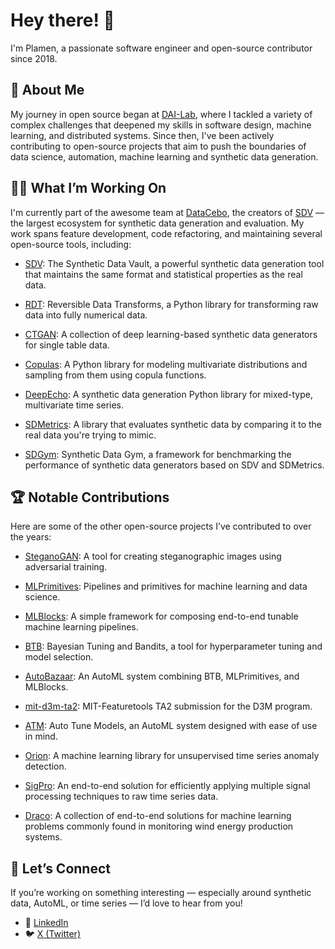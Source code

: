 # Hey there! 👋

I'm Plamen, a passionate software engineer and open-source contributor since 2018.  

## 🚀 About Me

My journey in open source began at [DAI-Lab](https://github.com/DAI-Lab), where I tackled a variety of complex challenges that deepened my skills in software design, machine learning, and distributed systems. Since then, I've been actively contributing to open-source projects that aim to push the boundaries of data science, automation, machine learning and synthetic data generation.

## 👨‍💻 What I’m Working On

I'm currently part of the awesome team at [DataCebo](https://datacebo.com/), the creators of [SDV](https://github.com/sdv-dev/SDV) — the largest ecosystem for synthetic data generation and evaluation. My work spans feature development, code refactoring, and maintaining several open-source tools, including:

- [SDV](https://github.com/sdv-dev/SDV): The Synthetic Data Vault, a powerful synthetic data generation tool that maintains the same format and statistical properties as the real data.

- [RDT](https://github.com/sdv-dev/RDT): Reversible Data Transforms, a Python library for transforming raw data into fully numerical data.

- [CTGAN](https://github.com/sdv-dev/CTGAN): A collection of deep learning-based synthetic data generators for single table data.

- [Copulas](https://github.com/sdv-dev/Copulas): A Python library for modeling multivariate distributions and sampling from them using copula functions.

- [DeepEcho](https://github.com/sdv-dev/DeepEcho): A synthetic data generation Python library for mixed-type, multivariate time series.

- [SDMetrics](https://github.com/sdv-dev/SDMetrics): A library that evaluates synthetic data by comparing it to the real data you're trying to mimic.

- [SDGym](https://github.com/sdv-dev/SDGym): Synthetic Data Gym, a framework for benchmarking the performance of synthetic data generators based on SDV and SDMetrics.

## 🏆 Notable Contributions

Here are some of the other open-source projects I’ve contributed to over the years:

- [SteganoGAN](https://github.com/DAI-Lab/SteganoGAN): A tool for creating steganographic images using adversarial training.

- [MLPrimitives](https://github.com/MLBazaar/MLPrimitives): Pipelines and primitives for machine learning and data science.

- [MLBlocks](https://github.com/MLBazaar/MLBlocks): A simple framework for composing end-to-end tunable machine learning pipelines.

- [BTB](https://github.com/MLBazaar/BTB): Bayesian Tuning and Bandits, a tool for hyperparameter tuning and model selection.

- [AutoBazaar](https://github.com/MLBazaar/AutoBazaar): An AutoML system combining BTB, MLPrimitives, and MLBlocks.

- [mit-d3m-ta2](https://github.com/MLBazaar/mit-d3m-ta2): MIT-Featuretools TA2 submission for the D3M program.

- [ATM](https://github.com/HDI-Project/ATM): Auto Tune Models, an AutoML system designed with ease of use in mind.

- [Orion](https://github.com/sintel-dev/Orion): A machine learning library for unsupervised time series anomaly detection.

- [SigPro](https://github.com/sintel-dev/SigPro): An end-to-end solution for efficiently applying multiple signal processing techniques to raw time series data.

- [Draco](https://github.com/sintel-dev/Draco): A collection of end-to-end solutions for machine learning problems commonly found in monitoring wind energy production systems.

## 🤝 Let’s Connect
If you’re working on something interesting — especially around synthetic data, AutoML, or time series — I’d love to hear from you!

- 💼 [LinkedIn](https://www.linkedin.com/in/plamen-valentinov-kolev/)
- 🐦 [X (Twitter)](https://x.com/pvkdeveloper)
